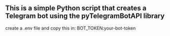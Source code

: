 <h2>This is a simple Python script that creates a Telegram bot using the pyTelegramBotAPI library</h2>


create a .env file and copy this in: BOT_TOKEN:your-bot-token
